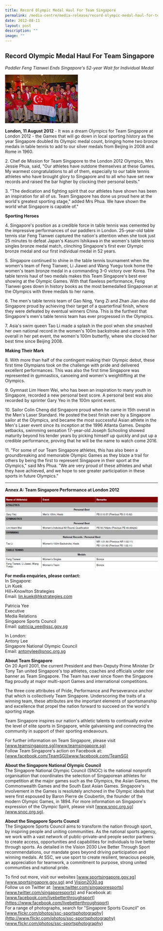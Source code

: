 ```yaml
---
title: Record Olympic Medal Haul For Team Singapore
permalink: /media-centre/media-release/record-olympic-medal-haul-for-team-singapore/
date: 2012-08-11
layout: post
description: ""
image: ""
---
```

## **Record Olympic Medal Haul For Team Singapore**

*Paddler Feng Tianwei Ends Singapore's 52-year Wait for Individual Medal*

![](/images/Media%20Centre/Media%20Release/2012/Aug/RECORDOLYMPICMEDALHAULFORTEAMSINGAPOREMainPar0042Imagegif.gif)
	
**London, 11 August 2012** - It was a dream Olympics for Team Singapore at London 2012 - the Games that will go down in local sporting history as the year Singapore doubled its Olympic medal count, bringing home two bronze medals in table tennis to add to our silver medals from Beijing in 2008 and Rome in 1960.

2\. Chef de Mission for Team Singapore to the London 2012 Olympics, Mrs Jessie Phua, said, "Our athletes have outdone themselves at these Games. My warmest congratulations to all of them, especially to our table tennis athletes who have brought glory to Singapore and to all who have set new records and raised the bar higher by clocking their personal bests."

3\. "The dedication and fighting spirit that our athletes have shown has been an inspiration for all of us. Team Singapore has done us proud here at the world's greatest sporting stage," added Mrs Phua. We have shown the world what Singapore is capable of."

**Sporting Heroes**

4\. Singapore's position as a credible force in table tennis was cemented by the impressive performances of our paddlers in London. 25-year-old table tennis star Feng Tianwei captured the nation's attention when she took just 25 minutes to defeat Japan's Kasumi Ishikawa in the women's table tennis singles bronze medal match, clinching Singapore's first ever Olympic bronze medal and our first individual medal in 52 years.

5\. Singapore continued to shine in the table tennis tournament when the women's team of Feng Tianwei, Li Jiawei and Wang Yuegu took home the women's team bronze medal in a commanding 3-0 victory over Korea. The table tennis haul of two medals makes this Team Singapore's best ever showing at the Olympic Games. With that flawless performance, Feng Tianwei goes down in history books as the most bemedalled Singaporean at the Olympics with three medals to her name.

6\. The men's table tennis team of Gao Ning, Yang Zi and Zhan Jian also did Singapore proud by achieving their target of a quarterfinal finish, where they were defeated by eventual winners China. This is the furthest that Singapore's men's table tennis team has ever progressed in the Olympics.

7\. Asia's swim queen Tao Li made a splash in the pool when she smashed her own national record in the women's 100m backstroke and came in 10th overall in her pet event, the women's 100m butterfly, where she clocked her best time since Beijing 2008.

**Making Their Mark**

8\. With more than half of the contingent making their Olympic debut, these first time Olympians took on the challenge with pride and delivered excellent performances. This was also the first time Singapore was represented in gymnastics, canoeing and women's weightlifting at the Olympics.

9\. Gymnast Lim Heem Wei, who has been an inspiration to many youth in Singapore, recorded a new personal best score. A personal best was also recorded by sprinter Gary Yeo in the 100m sprint event.

10\. Sailor Colin Cheng did Singapore proud when he came in 15th overall in the Men's Laser Standard. He posted the best finish ever by a Singapore sailor at the Olympics, and became the most successful Asian athlete in the Men's Laser event since its inception at the 1996 Atlanta Games. Despite setbacks, swimming sensation 17-year-old Joseph Schooling showed maturity beyond his tender years by picking himself up quickly and put up a credible performance, proving that he will be the name to watch come 2016.

11\. "For some of our Team Singapore athletes, this has also been a groundbreaking and memorable Olympic Games as they blaze a trail for others by being the first to represent Singapore in their sport at the Olympics," said Mrs Phua. "We are very proud of these athletes and what they have achieved, and we hope to see greater participation in these sports in future Olympics."

---

**Annex A: Team Singapore Performance at London 2012**

![](/images/Media%20Centre/Media%20Release/2012/Aug/RECORDOLYMPICMEDALHAULFORTEAMSINGAPOREMainPar0051Imagegif.gif)

**For media enquiries, please contact:**
<br>
In Singapore:
<br>Lin Kuek
<br>Hill+Knowlton Strategies
<br>Email: [lin.kuek@hkstrategies.com](mailto:lin.kuek@hkstrategies.com)

Patricia Yee
<br>Executive
<br>Media Relations
<br>Singapore Sports Council
<br>Email: [patricia_yee@ssc.gov.sg](mailto:patricia_yee@ssc.gov.sg)

In London:
<br>Antony Lee
<br>Singapore National Olympic Council
<br>Email: [antonylee@snoc.org.sg](mailto:antonylee@snoc.org.sg)

**About Team Singapore**
<br>
On 20 April 2001, the current President and then-Deputy Prime Minister Dr Tony Tan united Singapore's top athletes, coaches and officials under one banner as Team Singapore. The Team has ever since flown the Singapore flag proudly at major multi-sport Games and international competitions.

The three core attributes of Pride, Performance and Perseverance anchor that which is collectively Team Singapore. Underscoring the traits of a winning team, these attributes are the important elements of sportsmanship and excellence that propel the nation forward to succeed on the world's sporting stage.

Team Singapore inspires our nation's athletic talents to continually evolve the level of elite sports in Singapore, while galvanising and connecting the community in support of their sporting endeavours.

For further information on Team Singapore, please visit [www.teamsingapore.sg](www.teamsingapore.sg)
<br>
Follow Team Singapore's action on Facebook at: [www.facebook.com/TeamSG](www.facebook.com/TeamSG)

**About the Singapore National Olympic Council**
<br>
The Singapore National Olympic Council (SNOC) is the national nonprofit organisation that coordinates the selection of Singaporean athletes for competition at the major games such as the Olympics, the Asian Games, the Commonwealth Games and the South East Asian Games. Singapore's involvement in the Games is resolutely anchored in the Olympic ideals that were first espoused by Baron Pierre de Coubertin, the founder of the modern Olympic Games, in 1894. For more information on Singapore's expression of the Olympic Spirit, please visit [www.snoc.org.sg](www.snoc.org.sg).

**About the Singapore Sports Council**
<br>
The Singapore Sports Council aims to transform the nation through sport, by inspiring people and uniting communities. As the national sports agency, we work with a vast network of public-private-and people sector partners to create access, opportunities and capabilities for individuals to live better through sports. As detailed in the Vision 2030 Live Better Through Sport recommendations, our mandate goes beyond driving participation and winning medals. At SSC, we use sport to create resilient, tenacious people, an appreciation for teamwork, a commitment to purpose, strong united communities and national pride.

To find out more, visit our websites [www.sportsingapore.gov.sg](www.sportsingapore.gov.sg)  and [Vision2030.sg](/about-us/vision-2030/)<br>
Follow us on Twitter at: [www.twitter.com/singaporesports](www.twitter.com/singaporesports) and Facebook at: [www.facebook.com/livebetterthroughsport](https://www.facebook.com/livebetterthroughsport)<br>
For a range of photographs, search for "Singapore Sports Council" on [www.flickr.com/photos/ssc-sportsphotography](http://www.flickr.com/photos/ssc-sportsphotography)
(www.flickr.com/photos/ssc-sportsphotography)